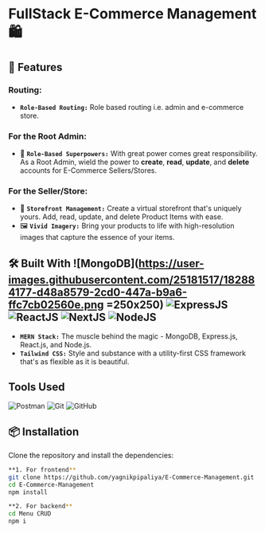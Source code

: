 # FullStack E-Commerce Management🛍️

## 🚀 Features

### Routing:
- **`Role-Based Routing:`** Role based routing i.e. admin and e-commerce store.

### For the Root Admin:
- 🌟 **`Role-Based Superpowers:`** With great power comes great responsibility. As a Root Admin, wield the power to **create**, **read**, **update**, and **delete** accounts for E-Commerce Sellers/Stores.

### For the Seller/Store:
- 🏪 **`Storefront Management:`** Create a virtual storefront that's uniquely yours. Add, read, update, and delete Product Items with ease.
- 🖼️ **`Vivid Imagery:`** Bring your products to life with high-resolution images that capture the essence of your items.

## 🛠️ Built With ![MongoDB](https://user-images.githubusercontent.com/25181517/182884177-d48a8579-2cd0-447a-b9a6-ffc7cb02560e.png =250x250) ![ExpressJS](https://user-images.githubusercontent.com/25181517/183859966-a3462d8d-1bc7-4880-b353-e2cbed900ed6.png) ![ReactJS](https://user-images.githubusercontent.com/25181517/183897015-94a058a6-b86e-4e42-a37f-bf92061753e5.png) ![NextJS](https://github.com/marwin1991/profile-technology-icons/assets/136815194/5f8c622c-c217-4649-b0a9-7e0ee24bd704) ![NodeJS](https://user-images.githubusercontent.com/25181517/183568594-85e280a7-0d7e-4d1a-9028-c8c2209e073c.png)

- **`MERN Stack:`** The muscle behind the magic - MongoDB, Express.js, React.js, and Node.js.
- **`Tailwind CSS:`** Style and substance with a utility-first CSS framework that's as flexible as it is beautiful.

## Tools Used
![Postman](https://user-images.githubusercontent.com/25181517/192109061-e138ca71-337c-4019-8d42-4792fdaa7128.png)
![Git](https://user-images.githubusercontent.com/25181517/192108372-f71d70ac-7ae6-4c0d-8395-51d8870c2ef0.png)
![GitHub](https://user-images.githubusercontent.com/25181517/192108374-8da61ba1-99ec-41d7-80b8-fb2f7c0a4948.png)
![]()

## 

## 📦 Installation

Clone the repository and install the dependencies:

```bash
**1. For frontend**
git clone https://github.com/yagnikpipaliya/E-Commerce-Management.git
cd E-Commerce-Management
npm install

**2. For backend**
cd Menu CRUD
npm i
```
